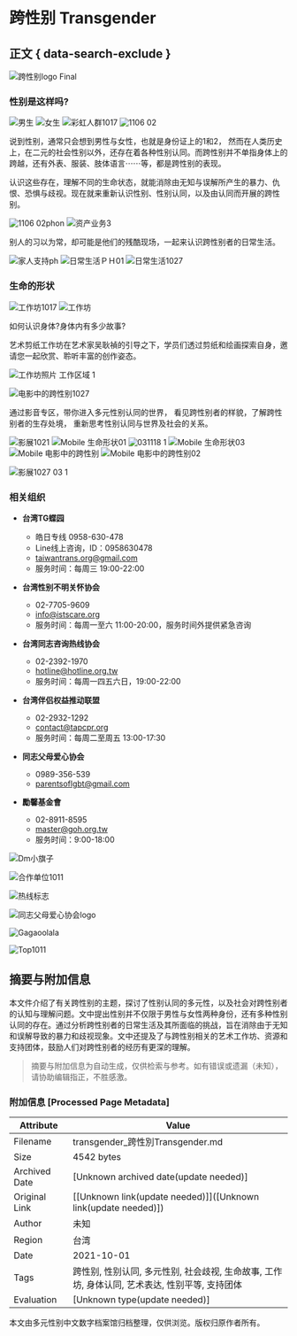 # 跨性别 Transgender

## 正文 { data-search-exclude }


![跨性别logo Final](https://transgender.taipei/wp-content/uploads/2021/10/跨性别logo-final.png)

### 性别是这样吗?

![男生](https://transgender.taipei/wp-content/uploads/2021/11/男生.jpg)
![女生](https://transgender.taipei/wp-content/uploads/2021/11/女生.jpg)
![彩虹人群1017](https://transgender.taipei/wp-content/uploads/2021/10/彩虹人群1017.jpg)
![1106 02](https://transgender.taipei/wp-content/uploads/2021/11/1106-02.jpg)

说到性别，通常只会想到男性与女性，也就是身份证上的1和2， 然而在人类历史上，在二元的社会性别以外，还存在着各种性别认同。而跨性别并不单指身体上的跨越，还有外表、服装、肢体语言⋯⋯等，都是跨性别的表现。

认识这些存在，理解不同的生命状态，就能消除由无知与误解所产生的暴力、仇恨、恐惧与歧视。现在就来重新认识性别、性别认同，以及由认同而开展的跨性别。

![1106 02phon](https://transgender.taipei/wp-content/uploads/2021/11/1106-02PHON.jpg)
![资产业务3](https://transgender.taipei/wp-content/uploads/2021/10/资产3.png)

别人的习以为常，却可能是他们的残酷现场，一起来认识跨性别者的日常生活。

![家人支持ph](https://transgender.taipei/wp-content/uploads/2021/10/家人支持ph.png)
![日常生活ＰＨ01](https://transgender.taipei/wp-content/uploads/2021/10/日常生活ＰＨ01.jpg)
![日常生活1027](https://transgender.taipei/wp-content/uploads/2021/10/日常生活1027.png)

### 生命的形状

![工作坊1017](https://transgender.taipei/wp-content/uploads/2021/10/工作坊1017.png)
![工作坊](https://transgender.taipei/wp-content/uploads/2021/10/工作坊.png)

如何认识身体?身体内有多少故事?

艺术剪纸工作坊在艺术家吴耿禎的引导之下，学员们透过剪纸和绘画探索自身，邀请您一起欣赏、聆听丰富的创作姿态。

![工作坊照片 工作区域 1](https://transgender.taipei/wp-content/uploads/2021/11/工作坊照片_工作区域-1.jpg)

![电影中的跨性别1027](https://transgender.taipei/wp-content/uploads/2021/10/电影中的跨性别1027.png)

通过影音专区，带你进入多元性别认同的世界， 看见跨性别者的样貌，了解跨性别者的生存处境， 重新思考性别认同与世界及社会的关系。

![影展1021](https://transgender.taipei/wp-content/uploads/2021/10/影展1021.png)
![Mobile 生命形状01](https://transgender.taipei/wp-content/uploads/2021/10/mobile_生命形状01.jpg)
![031118 1](https://transgender.taipei/wp-content/uploads/2021/11/031118-1.jpg)
![Mobile 生命形状03](https://transgender.taipei/wp-content/uploads/2021/10/mobile_生命形状03.jpg)
![Mobile 电影中的跨性别](https://transgender.taipei/wp-content/uploads/2021/10/mobile_电影中的跨性别.jpg)
![Mobile 电影中的跨性别02](https://transgender.taipei/wp-content/uploads/2021/10/mobile_电影中的跨性别02.jpg)

![影展1027 03 1](https://transgender.taipei/wp-content/uploads/2021/10/影展1027-03-1.jpg)

### 相关组织

- **台湾TG蝶园**
  - 皓日专线 0958-630-478 
  - Line线上咨询，ID：0958630478 
  - taiwantrans.org@gmail.com 
  - 服务时间：每周三 19:00-22:00  

- **台湾性别不明关怀协会**
  - 02-7705-9609 
  - info@istscare.org 
  - 服务时间：每周一至六 11:00-20:00，服务时间外提供紧急咨询 

- **台湾同志咨询热线协会**
  - 02-2392-1970 
  - hotline@hotline.org.tw 
  - 服务时间：每周一四五六日，19:00-22:00 

- **台湾伴侣权益推动联盟**
  - 02-2932-1292 
  - contact@tapcpr.org 
  - 服务时间：每周二至周五 13:00-17:30 

- **同志父母爱心协会**
  - 0989-356-539 
  - parentsoflgbt@gmail.com 

- **勵馨基金會**
  - 02-8911-8595 
  - master@goh.org.tw 
  - 服务时间：9:00-18:00 

![Dm小旗子](https://transgender.taipei/wp-content/uploads/2021/10/DM小旗子.png)

![合作单位1011](https://transgender.taipei/wp-content/uploads/2021/10/合作单位1011.png)

![热线标志](https://transgender.taipei/wp-content/uploads/2021/10/热线标准字_横式＿浅色底用.png)

![同志父母爱心协会logo](https://transgender.taipei/wp-content/uploads/2021/10/同志父母爱心协会logo.png)

![Gagaoolala](https://transgender.taipei/wp-content/uploads/2021/10/gagaoolala.png)

![Top1011](https://transgender.taipei/wp-content/uploads/2021/10/TOP1011.png)
<!-- tcd_original_link https://transgender.taipei/ -->


## 摘要与附加信息

<!-- tcd_abstract -->
本文件介绍了有关跨性别的主题，探讨了性别认同的多元性，以及社会对跨性别者的认知与理解问题。文中提出性别并不仅限于男性与女性两种身份，还有多种性别认同的存在。通过分析跨性别者的日常生活及其所面临的挑战，旨在消除由于无知和误解导致的暴力和歧视现象。文中还提及了与跨性别相关的艺术工作坊、资源和支持团体，鼓励人们对跨性别者的经历有更深的理解。
<!-- tcd_abstract_end -->

> 摘要与附加信息为自动生成，仅供检索与参考。如有错误或遗漏（未知），请协助编辑指正，不胜感激。

### 附加信息 [Processed Page Metadata]

| Attribute       | Value                                  |
|-----------------|----------------------------------------|
| Filename        | transgender_跨性別Transgender.md                             |
| Size            | 4542 bytes                           |
| Archived Date   | [Unknown archived date(update needed)]                             |
| Original Link   | [[Unknown link(update needed)]]([Unknown link(update needed)])                       |
| Author          | 未知                               |
| Region          | 台湾                               |
| Date            | 2021-10-01                                 |
| Tags            | 跨性别, 性别认同, 多元性别, 社会歧视, 生命故事, 工作坊, 身体认同, 艺术表达, 性别平等, 支持团体                                 |
| Evaluation            | [Unknown type(update needed)]                                 |
<!-- tcd_table_end -->

本文由多元性别中文数字档案馆归档整理，仅供浏览。版权归原作者所有。
